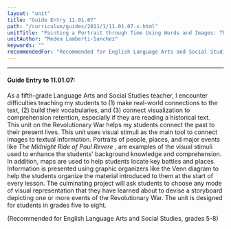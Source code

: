 ```yaml
---
layout: "unit"
title: "Guide Entry 11.01.07"
path: "/curriculum/guides/2011/1/11.01.07.x.html"
unitTitle: "Painting a Portrait through Time Using Words and Images: The Revolutionary War"
unitAuthor: "Medea Lamberti-Sanchez"
keywords: ""
recommendedFor: "Recommended for English Language Arts and Social Studies, grades 5-8"
---
```

<body>
<hr/>
 <h4>
  Guide Entry to 11.01.07:
 </h4>
 <p>
  As a fifth-grade Language Arts and Social Studies teacher, I encounter difficulties teaching my students to (1) make real-world connections to the text, (2) build their vocabularies, and (3) connect visualization to comprehension retention, especially if they are reading a historical text. This unit on the Revolutionary War helps my students connect the past to their present lives. This unit uses visual stimuli as the main tool to connect images to textual information. Portraits of people, places, and major events like
  <i>
   The Midnight Ride of Paul Revere
  </i>
  , are examples of the visual stimuli used to enhance the students' background knowledge and comprehension. In addition, maps are used to help students locate key battles and places. Information is presented using graphic organizers like the Venn diagram to help the students organize the material introduced to them at the start of every lesson. The culminating project will ask students to choose any mode of visual representation that they have learned about to devise a storyboard depicting one or more events of the Revolutionary War. The unit is designed for students in grades five to eight.
 </p>
<p>
  (Recommended for English Language Arts and Social Studies, grades 5-8)
 </p>


</body>